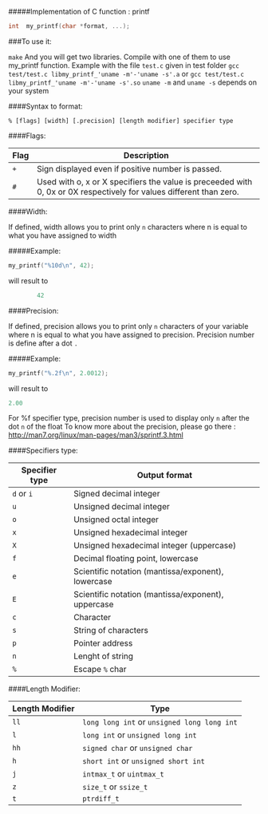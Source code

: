 #####Implementation of C function : printf

```c
int  my_printf(char *format, ...);
```

###To use it:

`
make
`
And you will get two libraries.
Compile with one of them to use my_printf function.
Example with the file `test.c` given in test folder
`gcc test/test.c libmy_printf_'uname -m'-'uname -s'.a`
or `gcc test/test.c libmy_printf_'uname -m'-'uname -s'.so`
`uname -m` and `uname -s` depends on your system

####Syntax to format:

    % [flags] [width] [.precision] [length modifier] specifier type

####Flags:

| Flag       | Description                                               |
|------------|------------------------------------------------------|
| `+`        | Sign displayed even if positive number is passed.                |
| `#`        | 	Used with o, x or X specifiers the value is preceeded with 0, 0x or 0X respectively for values different than zero.                |

####Width:

If defined, width allows you to print only `n` characters where n is equal to what you have assigned to width

#####Example:
```c
my_printf("%10d\n", 42);
```
will result to
```c
        42
```

####Precision:

If defined, precision allows you to print only `n` characters of your variable where n is equal to what you have assigned to precision.
Precision number is define after a dot `.`

#####Example:
```c
my_printf("%.2f\n", 2.0012);
```
will result to
```c
2.00
```
For %f specifier type, precision number is used to display only `n` after the dot `n` of the float
To know more about the precision, please go there : http://man7.org/linux/man-pages/man3/sprintf.3.html

####Specifiers type:

| Specifier type  | Output format                            |
|------------|------------------------------------------|
| `d` or `i` | Signed decimal integer                   |
| `u`        | 	Unsigned decimal integer                |
| `o`        | Unsigned octal integer                   |
| `x`        | Unsigned hexadecimal integer             |
| `X`        | Unsigned hexadecimal integer (uppercase) |
| `f`        | Decimal floating point, lowercase        |
| `e`        | Scientific notation (mantissa/exponent), lowercase                   |
| `E`        | Scientific notation (mantissa/exponent), uppercase                   |
| `c`        | Character                                |
| `s`        | String of characters                     |
| `p`        | Pointer address                          |
| `n`        | Lenght of string                         |
| `%`        | Escape `%` char                          |

####Length Modifier:

| Length Modifier | Type                  |
|--------|-----------------------|
| `ll`   | `long long int` or `unsigned long long int` |
| `l`    | `long int` or `unsigned long int`     |
| `hh`   | `signed char` or `unsigned char`               |
| `h`    | `short int` or `unsigned short int`     |
| `j`    | `intmax_t` or `uintmax_t`         |
| `z`    | `size_t` or `ssize_t`         |
| `t`    | `ptrdiff_t`         |

